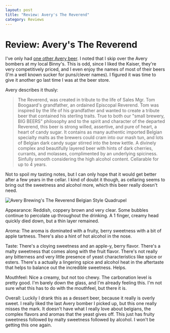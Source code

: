 ```yaml
---
layout: post
title: "Review: Avery's The Reverend"
category: Reviews
---
```


Review: Avery's The Reverend
============================

I've only had [one other Avery beer](http://www.yeastboundanddown.com/2010/11/beer-review-avery-the-kaiser/). I noted that I skip over the Avery bombers at my local Binny's. This is odd, since I liked the Kaiser, they're very competitively priced, and I even enjoy the names of most of their beers (I'm a well known sucker for puns/clever names). I figured it was time to give it another go last time I was at the beer store.

Avery describes it thusly:

> The Reverend, was created in tribute to the life of Sales Mgr. Tom Boogaard's grandfather, an ordained Episcopal Reverend. Tom was inspired by the life of his grandfather and wanted to create a tribute beer that contained his sterling traits. True to both our "small brewery, BIG BEERS" philosophy and to the spirit and character of the departed Reverend, this beer is strong willed, assertive, and pure of heart, a heart of candy sugar. It contains as many authentic imported Belgian specialty malts as the brewers could cram into our mash tun, and lots of Belgian dark candy sugar stirred into the brew kettle. A divinely complex and beautifully layered beer with hints of dark cherries, currants, and molasses, complimented by an underlying spiciness. Sinfully smooth considering the high alcohol content. Cellarable for up to 4 years.

Not to spoil my tasting notes, but I can only hope that it would get better after a few years in the cellar. I kind of doubt it though, as cellaring seems to bring out the sweetness and alcohol more, which this beer really doesn't need.

![Avery Brewing's The Reverend Belgian Style Quadrupel](http://www.yeastboundanddown.com/wp-content/uploads/2011/01/IMG_20110117_211902-300x224.jpg "Avery Brewing's The Reverend Belgian Style Quadrupel")

Appearance: Reddish, coppery brown and very clear. Some bubbles continue to percolate up throughout the drinking. A 1 finger, creamy head quickly died down, but a thin layer remained.

Aroma: The aroma is dominated with a fruity, berry sweetness with a bit of apple tartness. There's also a hint of hot alcohol in the nose.

Taste: There's a cloying sweetness and an apple-y, berry flavor. There's a malty sweetness that comes along with the fruit flavor. There's not really any bitterness and very little presence of yeast characteristics like spice or esters. There's a actually a lingering spice and alcohol heat in the aftertaste that helps to balance out the incredible sweetness. Helps.

Mouthfeel: Nice a creamy, but not too chewy. The carbonation level is pretty good. I'm barely down the glass, and I'm already feeling this. I'm not sure what this has to do with the mouthfeel, but there it is.

Overall: Luckily I drank this as a dessert beer, because it really is overly sweet. I really liked the last Avery bomber I picked up, but this one really misses the mark. It doesn't have what I really love about belgians, the complex flavors and aromas that the yeast gives off. This just has fruity sweetness followed by malty sweetness followed by alcohol. I won't be getting this one again.